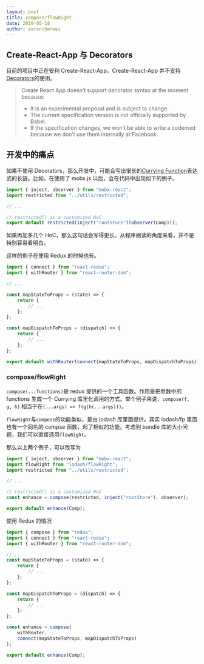 ```yaml
---
layout: post
title: compose/flowRight
date: 2019-05-18
author: aaronchenwei
---
```


<!-- # compose/flowRight -->

## Create-React-App 与 Decorators

目前的项目中正在安利 Create-React-App。Create-React-App 并不支持[Decorators](https://github.com/facebookincubator/create-react-app/blob/5ea6de91c2f291376578392e453c575785c5b67f/packages/react-scripts/template/README.md#can-i-use-decorators)的使用。

> Create React App doesn’t support decorator syntax at the moment because:
>
> -   It is an experimental proposal and is subject to change.
> -   The current specification version is not officially supported by Babel.
> -   If the specification changes, we won’t be able to write a codemod because we don’t use them internally at Facebook.

## 开发中的痛点

如果不使用 Decorators，那么开发中，可能会写出很长的[Currying Function](./jc9xtmvegeux.md)表达式的长链。比如，在使用了 mobx.js 以后，会在代码中出现如下的例子。

```javascript
import { inject, observer } from "mobx-react";
import restricted from "../utils/restricted";

// ...

// restricted() is a customized HoC
export default restricted(inject("rootStore")(observer(Comp)));
```

如果再加多几个 HoC，那么这句话会写得更长。从程序阅读的角度来看，并不是特别容易看明白。

这样的例子在使用 Redux 的时候也有。

```javascript
import { connect } from "react-redux";
import { withRouter } from "react-router-dom";

// ...

const mapStateToProps = (state) => {
    return {
        // ...
    };
};

const mapDispatchToProps = (dispatch) => {
    return {
        // ...
    };
};

export default withRouter(connect(mapStateToProps, mapDispatchToProps)(Comp));
```

### compose/flowRight

`compose(...functions)`是 redux 提供的一个工具函数。作用是把参数中的 functions 生成一个 Currying 库里化调用的方式。举个例子来说，`compose(f, g, h)` 相当于在`(...args) => f(g(h(...args)))`。

`flowRight`与`compose`的功能类似，是由 lodash 库里面提供。其实 lodash/fp 里面也有一个同名的 compse 函数，起了相似的功能。考虑到 bundle 库的大小问题，我们可以直接选用`flowRight`。

那么以上两个例子，可以改写为

```javascript
import { inject, observer } from "mobx-react";
import flowRight from "lodash/flowRight";
import restricted from "../utils/restricted";

// ...

// restricted() is a customized HoC
const enhance = compose(restricted, inject("rootStore"), observer);

export default enhance(Comp);
```

使用 Redux 的情况

```javascript
import { compose } from "redux";
import { connect } from "react-redux";
import { withRouter } from "react-router-dom";

// ...
const mapStateToProps = (state) => {
    return {
        // ...
    };
};

const mapDispatchToProps = (dispatch) => {
    return {
        // ...
    };
};

const enhance = compose(
    withRouter,
    connect(mapStateToProps, mapDispatchToProps)
);

export default enhance(Comp);
```
